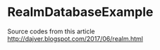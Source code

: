 # RealmDatabaseExample

Source codes from this article http://dajver.blogspot.com/2017/06/realm.html
